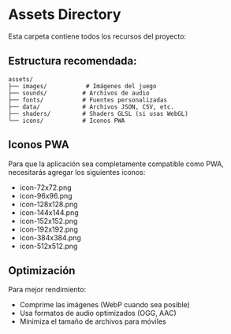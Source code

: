 # Assets Directory

Esta carpeta contiene todos los recursos del proyecto:

## Estructura recomendada:

```
assets/
├── images/           # Imágenes del juego
├── sounds/          # Archivos de audio
├── fonts/           # Fuentes personalizadas
├── data/            # Archivos JSON, CSV, etc.
├── shaders/         # Shaders GLSL (si usas WebGL)
└── icons/           # Iconos PWA
```

## Iconos PWA

Para que la aplicación sea completamente compatible como PWA, necesitarás agregar los siguientes iconos:

- icon-72x72.png
- icon-96x96.png
- icon-128x128.png
- icon-144x144.png
- icon-152x152.png
- icon-192x192.png
- icon-384x384.png
- icon-512x512.png

## Optimización

Para mejor rendimiento:
- Comprime las imágenes (WebP cuando sea posible)
- Usa formatos de audio optimizados (OGG, AAC)
- Minimiza el tamaño de archivos para móviles
